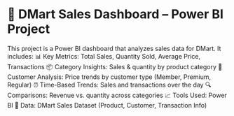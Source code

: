 # 🛒 DMart Sales Dashboard – Power BI Project
This project is a Power BI dashboard that analyzes sales data for DMart. It includes:
📊 Key Metrics: Total Sales, Quantity Sold, Average Price, Transactions
📦 Category Insights: Sales & quantity by product category
👥 Customer Analysis: Price trends by customer type (Member, Premium, Regular)
⏰ Time-Based Trends: Sales and transactions over the day
🔍 Comparisons: Revenue vs. quantity across categories
📈 Tools Used: Power BI
📁 Data: DMart Sales Dataset (Product, Customer, Transaction Info)
